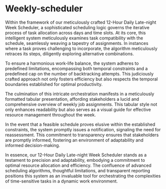 # Weekly-scheduler
Within the framework of our meticulously crafted 12-Hour Daily Late-night Week Scheduler, a sophisticated scheduling logic governs the iterative process of task allocation across days and time slots. At its core, this intelligent system meticulously examines task compatibility with the schedule, seamlessly weaving a tapestry of assignments. In instances where a task proves challenging to incorporate, the algorithm meticulously retraces its steps, diligently exploring alternative combinations.

To ensure a harmonious work-life balance, the system adheres to predefined limitations, encompassing both temporal constraints and a predefined cap on the number of backtracking attempts. This judiciously crafted approach not only fosters efficiency but also respects the temporal boundaries established for optimal productivity.

The culmination of this intricate orchestration manifests in a meticulously formatted tabular presentation, affording stakeholders a lucid and comprehensive overview of weekly job assignments. This tabular style not only enhances readability but also serves as a visual guide for effective resource management throughout the week.

In the event that a feasible schedule proves elusive within the established constraints, the system promptly issues a notification, signaling the need for reassessment. This commitment to transparency ensures that stakeholders are promptly informed, fostering an environment of adaptability and informed decision-making.

In essence, our 12-Hour Daily Late-night Week Scheduler stands as a testament to precision and adaptability, embodying a commitment to optimal resource allocation and efficiency. The confluence of advanced scheduling algorithms, thoughtful limitations, and transparent reporting positions this system as an invaluable tool for orchestrating the complexities of time-sensitive tasks in a dynamic work environment.
